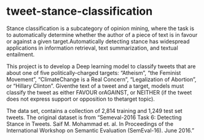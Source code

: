 # tweet-stance-classification

Stance classification is a subcategory of opinion mining, where the task is to automatically determine whether the author of a piece of text is in favour or against a given target.Automatically detecting stance has widespread applications in information retrieval, text summarization, and textual entailment. 

This  project  is  to  develop  a  Deep  learning  model  to  classify  tweets  that  are  about one of five politically-charged targets:  “Atheism”, “the Feminist Movement”, “ClimateChange  is  a  Real  Concern”,  “Legalization  of  Abortion”,  or  “Hillary  Clinton”.   Giventhe text of a tweet and a target, models must classify the tweet as either FAVOUR orAGAINST,  or  NEITHER  (if  the  tweet  does  not  express  support  or  opposition  to  thetarget  topic). 

The  data  set,  contains  a  collection  of  2,814  training  and  1,249  test  set tweets. The original dataset is from “Semeval-2016 Task 6:  Detecting Stance in Tweets. Saif M. Mohammad et.  al.  In Proceedings of the International Workshop on Semantic Evaluation (SemEval-16).  June 2016.”
